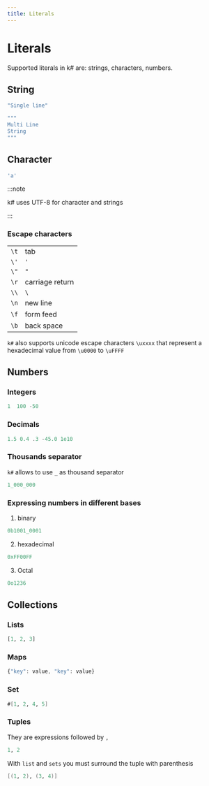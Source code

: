 ```yaml
---
title: Literals
---
```


# Literals

Supported literals in k# are: strings, characters, numbers.

## String

```kotlin
"Single line"

"""
Multi Line
String
"""
```

## Character

```kotlin
'a'
```

:::note

k# uses UTF-8 for character and strings

:::

### Escape characters

|      |                 |
| ---- | --------------- |
| `\t` | tab             |
| `\'` | `'`             |
| `\"` | `"`             |
| `\r` | carriage return |
| `\\` | `\`             |
| `\n` | new line        |
| `\f` | form feed       |
| `\b` | back space      |

`k#` also supports unicode escape characters `\uxxxx` that represent a hexadecimal value from `\u0000` to `\uFFFF`

## Numbers

### Integers

```haskell
1  100 -50
```

### Decimals

```haskell
1.5 0.4 .3 -45.0 1e10
```

### Thousands separator

`k#` allows to use `_` as thousand separator

```fsharp
1_000_000
```

### Expressing numbers in different bases

1. binary

```fsharp
0b1001_0001
```

2. hexadecimal

```fsharp
0xFF00FF
```

3. Octal

```fsharp
0o1236
```

## Collections

### Lists

```haskell
[1, 2, 3]
```

### Maps

```javascript
{"key": value, "key": value}
```

### Set

```fsharp
#[1, 2, 4, 5]
```

### Tuples

They are expressions followed by `,`

```fsharp
1, 2
```

With `list` and `sets` you must surround the tuple with parenthesis

```fsharp
[(1, 2), (3, 4)]
```
